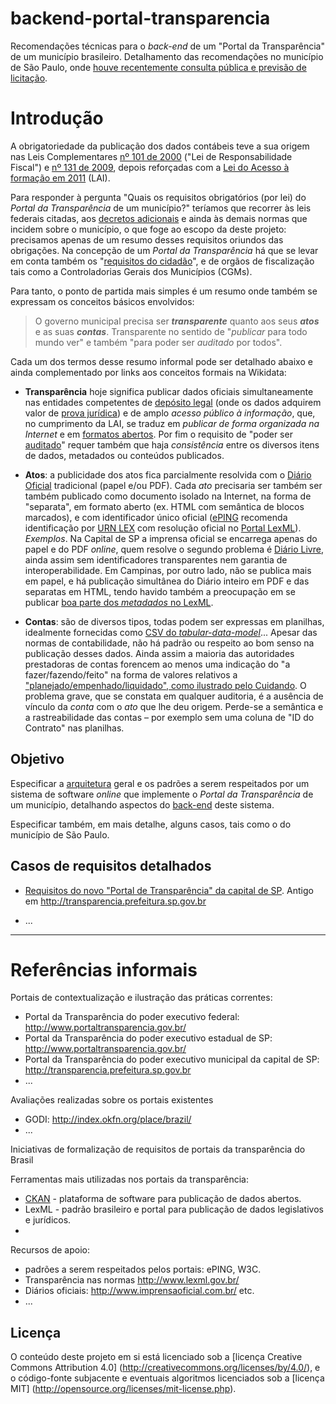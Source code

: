 # backend-portal-transparencia
Recomendações técnicas para o *back-end* de um "Portal da Transparência" de um município brasileiro. Detalhamento das recomendações no município de São Paulo, onde [houve recentemente consulta pública e previsão de licitação](http://www.prefeitura.sp.gov.br/cidade/secretarias/controladoria_geral/noticias/?p=217291).

# Introdução

A obrigatoriedade da publicação dos dados contábeis teve a sua origem nas Leis Complementares [nº 101 de 2000](http://www.lexml.gov.br/urn/urn:lex:br:federal:lei.complementar:2000-05-04;101) ("Lei de Responsabilidade Fiscal")   e [nº 131 de 2009](http://www.lexml.gov.br/urn/urn:lex:br:federal:lei.complementar:2009-05-27;131), depois reforçadas com a [Lei do Acesso à formação em 2011](http://www.lexml.gov.br/urn/urn:lex:br:federal:lei:2011-11-18;12527) (LAI).

Para responder à pergunta "Quais os requisitos obrigatórios (por lei) do *Portal da Transparência* de um município?" teríamos que recorrer às leis federais citadas, aos [decretos adicionais](http://www.portaldatransparencia.gov.br/sobre/Legislacao.asp) e ainda às demais normas que incidem sobre o município, o que foge ao escopo da deste projeto: precisamos apenas de um resumo desses requisitos oriundos das obrigações. Na concepção de um *Portal da Transparência* há que se levar em conta também os "[requisitos do cidadão](http://cafehacker.prefeitura.sp.gov.br/tag/portal-da-transparencia/)", e de orgãos de fiscalização tais como a Controladorias Gerais dos Municípios (CGMs). 

Para tanto, o ponto de partida mais simples é um resumo onde também se expressam os conceitos básicos envolvidos:

> O governo municipal precisa ser ***transparente*** quanto aos seus ***atos*** e as suas ***contas***. Transparente no sentido de "*publicar* para todo mundo ver" e também "para poder ser *auditado* por todos".

Cada um dos termos desse resumo informal pode ser detalhado abaixo e ainda complementado por links aos conceitos formais na Wikidata:

* **Transparência** hoje significa publicar dados oficiais simultaneamente nas entidades competentes de [depósito legal](https://www.wikidata.org/wiki/Q384840) (onde os dados adquirem valor de [prova jurídica](https://www.wikidata.org/wiki/Q176763)) e de amplo *acesso público à informação*, que, no cumprimento da LAI, se traduz em *publicar de forma organizada na Internet* e em [formatos abertos](http://5stardata.info/pt-BR/). Por fim o requisito de "poder ser [auditado](https://www.wikidata.org/wiki/Q181487)" requer também que haja *consistência* entre os diversos itens de dados, metadados ou conteúdos publicados.

* **Atos**: a publicidade dos atos fica parcialmente resolvida com o [Diário Oficial](https://www.wikidata.org/wiki/Q2065227) tradicional (papel e/ou PDF). Cada *ato* precisaria ser também ser também publicado como documento isolado na Internet, na forma de "separata", em formato aberto (ex. HTML com semântica de blocos marcados), e com identificador único oficial ([ePING](http://eping.governoeletronico.gov.br/) recomenda identificação por [URN LEX](https://www.wikidata.org/wiki/Q6537508) com resolução oficial no [Portal LexML](http://www.lexml.gov.br/)). <br/>*Exemplos*. Na Capital de SP a imprensa oficial se encarrega apenas do papel e do PDF *online*, quem resolve o segundo problema é [Diário Livre](http://devcolab.each.usp.br/do), ainda assim sem identificadores transparentes nem garantia de interoperabilidade. Em Campinas, por outro lado, não se publica mais em papel, e há publicação simultânea do Diário inteiro em PDF e das separatas em HTML, tendo havido também a preocupação em se publicar [boa parte dos *metadados* no LexML](http://www.lexml.gov.br/busca/search?f1-tipoDocumento=Legisla%C3%A7%C3%A3o;f2-localidade=Munic%C3%ADpios::Campinas%C2%A0-%C2%A0SP).

* **Contas**: são de diversos tipos, todas podem ser expressas em planilhas, idealmente fornecidas como [CSV do *tabular-data-model*](https://www.w3.org/TR/tabular-data-model/)... Apesar das normas de contabilidade, não há padrão ou respeito ao bom senso na publicação desses dados. Ainda assim a maioria das autoridades prestadoras de contas forencem ao menos uma indicação do "a fazer/fazendo/feito" na forma de valores relativos a ["planejado/empenhado/liquidado", como ilustrado pelo Cuidando](https://cuidando.vc/?/despesa/2016/2016.37.10.4.122.3024.33909200.90.92.0.2574). O problema grave, que se constata em qualquer auditoria, é a ausência de vínculo da *conta* com o *ato* que lhe deu origem. Perde-se a semântica e a rastreabilidade das contas &ndash; por exemplo sem uma coluna de "ID do Contrato" nas planilhas.  
 
## Objetivo
Especificar a [arquitetura](https://www.wikidata.org/wiki/Q846636) geral e os padrões a serem respeitados por um sistema de software *online* que implemente o *Portal da Transparência* de um município, detalhando aspectos do [back-end](https://www.wikidata.org/wiki/Q14773417) deste sistema.

Especificar também, em mais detalhe, alguns casos, tais como o do município de São Paulo.

## Casos de requisitos detalhados
* [Requisitos do novo "Portal de Transparência" da capital de SP](docs/caseReqs-saoPaulo.md). Antigo em http://transparencia.prefeitura.sp.gov.br

* ...


-----

# Referências informais

Portais de contextualização e ilustração das práticas correntes:
* Portal da Transparência do poder executivo federal: http://www.portaltransparencia.gov.br/
* Portal da Transparência do poder executivo  estadual de SP: http://www.portaltransparencia.gov.br/
* Portal da Transparência do poder executivo municipal da capital de SP: http://transparencia.prefeitura.sp.gov.br
* ...

Avaliações realizadas sobre os portais existentes
* GODI: http://index.okfn.org/place/brazil/
* ... 


Iniciativas de formalização de requisitos de portais da transparência do Brasil

Ferramentas mais utilizadas nos portais da transparência:
* [CKAN](http://www.ckan.org) - plataforma de software para publicação de dados abertos.
* LexML - padrão brasileiro e portal para publicação de dados legislativos e jurídicos.
* 

Recursos de apoio:
* padrões a serem respeitados pelos portais: ePING, W3C.
* Transparência nas normas http://www.lexml.gov.br/
* Diários oficiais: http://www.imprensaoficial.com.br/ etc.
* ...


## Licença

O conteúdo deste projeto em si está licenciado sob a [licença Creative Commons Attribution 4.0] (http://creativecommons.org/licenses/by/4.0/), e o código-fonte subjacente e eventuais algoritmos licenciados sob a [licença MIT] (http://opensource.org/licenses/mit-license.php).

